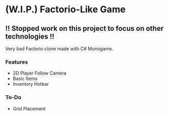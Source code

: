 # (W.I.P.) Factorio-Like Game
## !! Stopped work on this project to focus on other technologies !!
Very bad Factorio clone made with C# Monogame. 

### Features
* 2D Player Follow Camera
* Basic Items
* Inventory Hotbar

### To-Do
* Grid Placement
